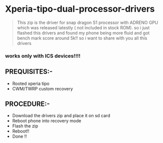 # Xperia-tipo-dual-processor-drivers

>This zip is the driver for snap dragon S1 processor with ADRENO GPU which was released latestly ( not included in stock ROM). so i just flashed this drivers and found my phone being more fluid and got bench mark score around 5k!!  so i want to share with you all this drivers

### works only with ICS devices!!!!

## PREQUISITES:-

* Rooted xperia tipo
* CWM/TWRP custom recovery


## PROCEDURE:-

* Download the drivers zip and place it on sd card
* Reboot phone into recovery mode
* Flash the zip
* Reboot!!
* Done  !!
